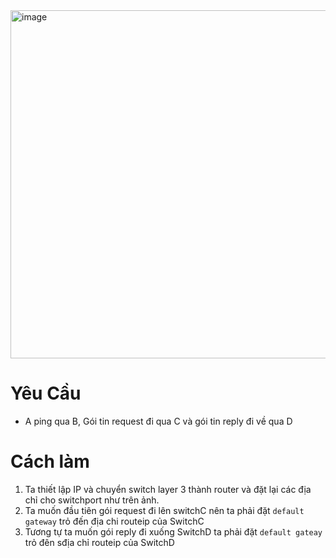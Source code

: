 <img width="1186" height="557" alt="image" src="https://github.com/user-attachments/assets/1c0951b0-ae9c-4db9-b6d0-9a18db7b676e" />

# Yêu Cầu
- A ping qua B, Gói tin request đi qua C và gói tin reply đi về qua D

# Cách làm

1. Ta thiết lập IP và chuyển switch layer 3 thành router và đặt lại các địa chỉ cho switchport như trên ảnh.
2. Ta muốn đầu tiên gói request đi lên switchC nên ta phải đặt `default gateway` trỏ đến địa chi routeip của SwitchC
3. Tương tự ta muốn gói reply đi xuống SwitchD ta phải đặt `default gateay` trỏ đên sđịa chỉ routeip của SwitchD
